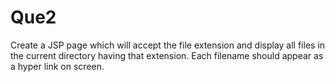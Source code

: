 # Que2

Create a JSP page which will accept the file extension and display all files in the current directory having that extension. Each filename should appear as a hyper link on screen.
